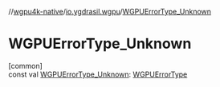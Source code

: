//[wgpu4k-native](../../index.md)/[io.ygdrasil.wgpu](index.md)/[WGPUErrorType_Unknown](-w-g-p-u-error-type_-unknown.md)

# WGPUErrorType_Unknown

[common]\
const val [WGPUErrorType_Unknown](-w-g-p-u-error-type_-unknown.md): [WGPUErrorType](-w-g-p-u-error-type/index.md)